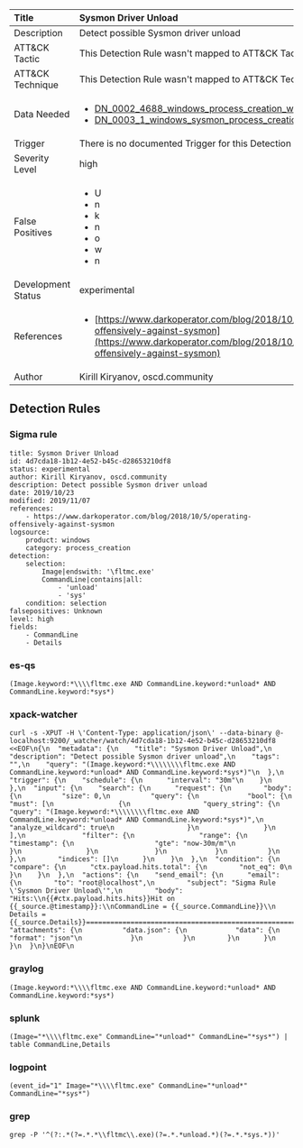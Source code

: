 | Title                | Sysmon Driver Unload                                                                                                                                                 |
|:---------------------|:------------------------------------------------------------------------------------------------------------------------------------------------------------|
| Description          | Detect possible Sysmon driver unload                                                                                                                                           |
| ATT&amp;CK Tactic    |   This Detection Rule wasn't mapped to ATT&amp;CK Tactic yet  |
| ATT&amp;CK Technique |  This Detection Rule wasn't mapped to ATT&amp;CK Technique yet  |
| Data Needed          | <ul><li>[DN_0002_4688_windows_process_creation_with_commandline](../Data_Needed/DN_0002_4688_windows_process_creation_with_commandline.md)</li><li>[DN_0003_1_windows_sysmon_process_creation](../Data_Needed/DN_0003_1_windows_sysmon_process_creation.md)</li></ul>  |
| Trigger              |  There is no documented Trigger for this Detection Rule yet  |
| Severity Level       | high |
| False Positives      | <ul><li>U</li><li>n</li><li>k</li><li>n</li><li>o</li><li>w</li><li>n</li></ul>  |
| Development Status   | experimental |
| References           | <ul><li>[https://www.darkoperator.com/blog/2018/10/5/operating-offensively-against-sysmon](https://www.darkoperator.com/blog/2018/10/5/operating-offensively-against-sysmon)</li></ul>  |
| Author               | Kirill Kiryanov, oscd.community |


## Detection Rules

### Sigma rule

```
title: Sysmon Driver Unload
id: 4d7cda18-1b12-4e52-b45c-d28653210df8
status: experimental
author: Kirill Kiryanov, oscd.community
description: Detect possible Sysmon driver unload
date: 2019/10/23
modified: 2019/11/07
references:
    - https://www.darkoperator.com/blog/2018/10/5/operating-offensively-against-sysmon
logsource:
    product: windows
    category: process_creation
detection:
    selection:
        Image|endswith: '\fltmc.exe'
        CommandLine|contains|all:
            - 'unload'
            - 'sys'
    condition: selection
falsepositives: Unknown
level: high
fields:
    - CommandLine
    - Details

```





### es-qs
    
```
(Image.keyword:*\\\\fltmc.exe AND CommandLine.keyword:*unload* AND CommandLine.keyword:*sys*)
```


### xpack-watcher
    
```
curl -s -XPUT -H \'Content-Type: application/json\' --data-binary @- localhost:9200/_watcher/watch/4d7cda18-1b12-4e52-b45c-d28653210df8 <<EOF\n{\n  "metadata": {\n    "title": "Sysmon Driver Unload",\n    "description": "Detect possible Sysmon driver unload",\n    "tags": "",\n    "query": "(Image.keyword:*\\\\\\\\fltmc.exe AND CommandLine.keyword:*unload* AND CommandLine.keyword:*sys*)"\n  },\n  "trigger": {\n    "schedule": {\n      "interval": "30m"\n    }\n  },\n  "input": {\n    "search": {\n      "request": {\n        "body": {\n          "size": 0,\n          "query": {\n            "bool": {\n              "must": [\n                {\n                  "query_string": {\n                    "query": "(Image.keyword:*\\\\\\\\fltmc.exe AND CommandLine.keyword:*unload* AND CommandLine.keyword:*sys*)",\n                    "analyze_wildcard": true\n                  }\n                }\n              ],\n              "filter": {\n                "range": {\n                  "timestamp": {\n                    "gte": "now-30m/m"\n                  }\n                }\n              }\n            }\n          }\n        },\n        "indices": []\n      }\n    }\n  },\n  "condition": {\n    "compare": {\n      "ctx.payload.hits.total": {\n        "not_eq": 0\n      }\n    }\n  },\n  "actions": {\n    "send_email": {\n      "email": {\n        "to": "root@localhost",\n        "subject": "Sigma Rule \'Sysmon Driver Unload\'",\n        "body": "Hits:\\n{{#ctx.payload.hits.hits}}Hit on {{_source.@timestamp}}:\\nCommandLine = {{_source.CommandLine}}\\n    Details = {{_source.Details}}================================================================================\\n{{/ctx.payload.hits.hits}}",\n        "attachments": {\n          "data.json": {\n            "data": {\n              "format": "json"\n            }\n          }\n        }\n      }\n    }\n  }\n}\nEOF\n
```


### graylog
    
```
(Image.keyword:*\\\\fltmc.exe AND CommandLine.keyword:*unload* AND CommandLine.keyword:*sys*)
```


### splunk
    
```
(Image="*\\\\fltmc.exe" CommandLine="*unload*" CommandLine="*sys*") | table CommandLine,Details
```


### logpoint
    
```
(event_id="1" Image="*\\\\fltmc.exe" CommandLine="*unload*" CommandLine="*sys*")
```


### grep
    
```
grep -P '^(?:.*(?=.*.*\\fltmc\\.exe)(?=.*.*unload.*)(?=.*.*sys.*))'
```



